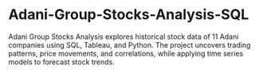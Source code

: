 # Adani-Group-Stocks-Analysis-SQL
Adani Group Stocks Analysis explores historical stock data of 11 Adani companies using SQL, Tableau, and Python. The project uncovers trading patterns, price movements, and correlations, while applying time series models to forecast stock trends.
